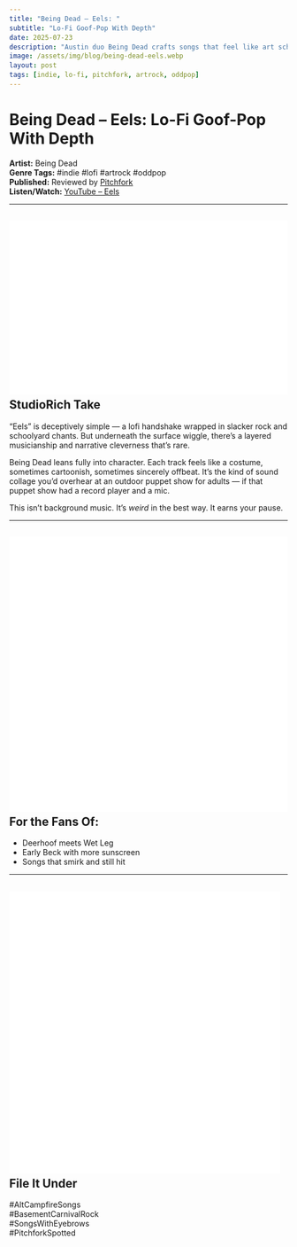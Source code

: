 ```yaml
---
title: "Being Dead – Eels: "
subtitle: "Lo-Fi Goof-Pop With Depth"
date: 2025-07-23
description: "Austin duo Being Dead crafts songs that feel like art school sleepovers — unserious on the surface, complex underneath."
image: /assets/img/blog/being-dead-eels.webp
layout: post
tags: [indie, lo-fi, pitchfork, artrock, oddpop]
---
```


# Being Dead – Eels: Lo-Fi Goof-Pop With Depth

**Artist:** Being Dead  
**Genre Tags:** #indie #lofi #artrock #oddpop  
**Published:** Reviewed by [Pitchfork](https://pitchfork.com/reviews/albums/being-dead-eels/?utm_source=twitter&utm_medium=social&utm_campaign=dhtwitter&utm_content=null)  
**Listen/Watch:** [YouTube – Eels](https://www.youtube.com/watch?v=p6EyrRmjuN0)

---

## <img src="/assets/ui/eye.svg" alt="Eye icon" class="icon-sm" /> StudioRich Take

“Eels” is deceptively simple — a lofi handshake wrapped in slacker rock and schoolyard chants. But underneath the surface wiggle, there’s a layered musicianship and narrative cleverness that’s rare.

Being Dead leans fully into character. Each track feels like a costume, sometimes cartoonish, sometimes sincerely offbeat. It’s the kind of sound collage you’d overhear at an outdoor puppet show for adults — if that puppet show had a record player and a mic.

This isn’t background music. It’s _weird_ in the best way. It earns your pause.

---

## <img src="/assets/ui/speaker.svg" alt="Speaker icon" class="icon-sm" /> For the Fans Of:

- Deerhoof meets Wet Leg
- Early Beck with more sunscreen
- Songs that smirk and still hit

---

## <img src="/assets/ui/musicnote.svg" alt="Music Note icon" class="icon-sm" /> File It Under

#AltCampfireSongs  
#BasementCarnivalRock  
#SongsWithEyebrows  
#PitchforkSpotted
